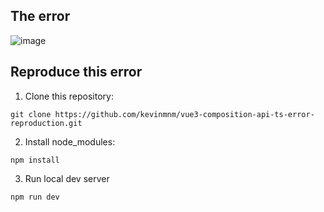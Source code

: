 ## The error
![image](https://github.com/kevinmnm/vue3-composition-api-ts-error-reproduction/assets/62520825/cc5e5332-28ae-4c72-9521-ddada9ce2f22)

## Reproduce this error

1) Clone this repository:
```
git clone https://github.com/kevinmnm/vue3-composition-api-ts-error-reproduction.git
```

2) Install node_modules:
```
npm install
```

3) Run local dev server
```
npm run dev
```


